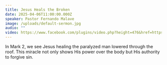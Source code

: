 ```yaml
---
title: Jesus Heals the Broken
date: 2025-04-06T11:00:00.000Z
speaker: Pastor Fernando Malave
image: /uploads/default-sermon.jpg
audio: ""
video: https://www.facebook.com/plugins/video.php?height=476&href=https%3A%2F%2Fwww.facebook.com%2FComunidaddefeIMU2021%2Fvideos%2F1812092209647215%2F&show_text=false&width=267&t=0
---
```


In Mark 2, we see Jesus healing the paralyzed man lowered through the roof. 
This miracle not only shows His power over the body but His authority to forgive sin.
